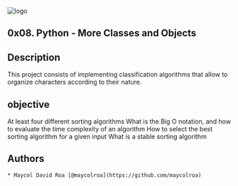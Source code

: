 
![logo](https://user-images.githubusercontent.com/85509333/145334215-1a18b1d0-b75b-4b6b-8b01-dd06dd86d314.jpg)
## 0x08. Python - More Classes and Objects

## Description
This project consists of implementing classification algorithms that allow to organize characters according to their nature.

## objective

At least four different sorting algorithms
What is the Big O notation, and how to evaluate the time complexity of an algorithm
How to select the best sorting algorithm for a given input
What is a stable sorting algorithm
## Authors
```
* Maycol David Roa [@maycolroa](https://github.com/maycolroa)